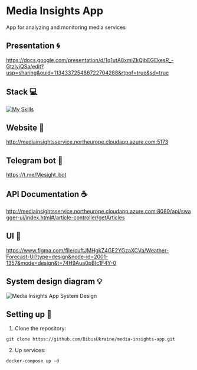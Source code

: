 # Media Insights App
App for analyzing and monitoring media services

## Presentation :cyclone:
https://docs.google.com/presentation/d/1q1utA8xmiZkQjbEGEkesR_-GtzlyiQSa/edit?usp=sharing&ouid=113433725486722704288&rtpof=true&sd=true

## Stack 💻
[![My Skills](https://skillicons.dev/icons?i=java,spring,elasticsearch,postgresql,ts,react)](https://skillicons.dev)

## Website :ferris_wheel:
http://mediainsightsservice.northeurope.cloudapp.azure.com:5173

## Telegram bot :ferris_wheel:
https://t.me/Mesight_bot

## API Documentation :coffee:
http://mediainsightsservice.northeurope.cloudapp.azure.com:8080/api/swagger-ui/index.html#/article-controller/getArticles

## UI :rainbow:
https://www.figma.com/file/cuftJMHgkZ4GE2YGzaXCVa/Weather-Forecast-UI?type=design&node-id=2001-1357&mode=design&t=74H9Aua0pBIc1F4Y-0

## System design diagram 💡
![Media Insights App System Design](https://github.com/BibusUkraine/media-insights-app/assets/78265212/28212aad-1dfe-43de-804f-c3560eb277c8)

## Setting up :rocket:
1. Clone the repository:
```
git clone https://github.com/BibusUkraine/media-insights-app.git
```
2. Up services:
```
docker-compose up -d
```

